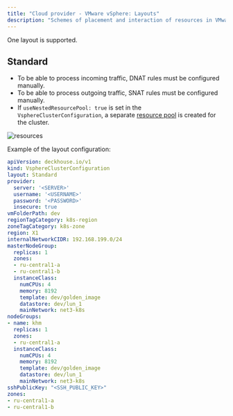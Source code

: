 ```yaml
---
title: "Cloud provider - VMware vSphere: Layouts"
description: "Schemes of placement and interaction of resources in VMware vSphere when working with the Deckhouse cloud provider."
---
```


One layout is supported.

## Standard

* To be able to process incoming traffic, DNAT rules must be configured manually.
* To be able to process outgoing traffic, SNAT rules must be configured manually.
* If `useNestedResourcePool: true` is set in the `VsphereClusterConfiguration`, a separate [resource pool](https://registry.terraform.io/providers/hashicorp/vsphere/latest/docs/data-sources/resource_pool) is created for the cluster.

![resources](https://docs.google.com/drawings/d/e/2PACX-1vQW4nFq5MBnSGBbMaohNl7SPuU4NfjVoeH2O1W0bUbNlUg9kX0tt1gVPZo7ia7TFYXTRXFghKxSpqgS/pub?w=667&h=516)
<!--- Source: https://docs.google.com/drawings/d/16gL-oBQDps2uxlq-M8gZzBdRWHCSI5H64u5pRS5BHyI/edit --->

Example of the layout configuration:

```yaml
apiVersion: deckhouse.io/v1
kind: VsphereClusterConfiguration
layout: Standard
provider:
  server: '<SERVER>'
  username: '<USERNAME>'
  password: '<PASSWORD>'
  insecure: true
vmFolderPath: dev
regionTagCategory: k8s-region
zoneTagCategory: k8s-zone
region: X1
internalNetworkCIDR: 192.168.199.0/24
masterNodeGroup:
  replicas: 1
  zones:
  - ru-central1-a
  - ru-central1-b
  instanceClass:
    numCPUs: 4
    memory: 8192
    template: dev/golden_image
    datastore: dev/lun_1
    mainNetwork: net3-k8s
nodeGroups:
- name: khm
  replicas: 1
  zones:
  - ru-central1-a
  instanceClass:
    numCPUs: 4
    memory: 8192
    template: dev/golden_image
    datastore: dev/lun_1
    mainNetwork: net3-k8s
sshPublicKey: "<SSH_PUBLIC_KEY>"
zones:
- ru-central1-a
- ru-central1-b
```
